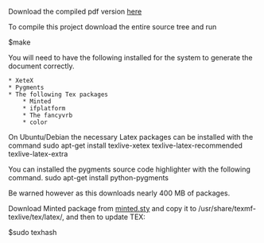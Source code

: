 Download the compiled pdf version [here](https://github.com/Debdut/vala-guide/blob/master/The-Vala-Guide.pdf?raw=true)

To compile this project download the entire source tree and run

$make

You will need to have the following installed for the system to generate the document correctly.

	* XeteX
	* Pygments
	* The following Tex packages
		* Minted
		* ifplatform
		* The fancyvrb
		* color

On Ubuntu/Debian the necessary Latex packages can be installed with the command
sudo apt-get install texlive-xetex texlive-latex-recommended texlive-latex-extra

You can installed the pygments source code highlighter with the following command.
sudo apt-get install python-pygments

Be warned however as this downloads nearly 400 MB of packages.

Download Minted package from [minted.sty](https://code.google.com/p/minted/downloads/list) and copy it to /usr/share/texmf-texlive/tex/latex/, and then to update TEX:

$sudo texhash
